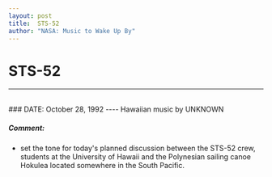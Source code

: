 ```yaml
---
layout: post
title:  STS-52
author: "NASA: Music to Wake Up By"
---
```


# STS-52
----
<br/>
### DATE: October 28, 1992
----
Hawaiian music by UNKNOWN

##### Comment:
* set the tone for today's planned discussion between the STS-52 crew, students at the University of Hawaii and the Polynesian sailing canoe Hokulea located somewhere in the South Pacific.
